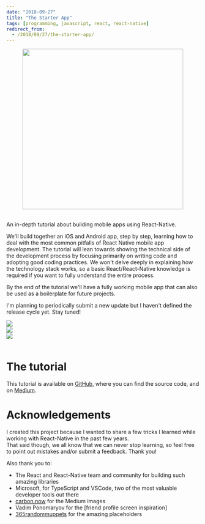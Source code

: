 ```yaml
---
date: "2018-09-27"
title: "The Starter App"
tags: [programming, javascript, react, react-native]
redirect_from:
  - /2018/09/27/the-starter-app/
---
```


<div align="center">
  <div style="width:420px">
    <img src="/images/logo.png" width="420">
  </div>
</div>

<br />

An in-depth tutorial about building mobile apps using React-Native.

We'll build together an iOS and Android app, step by step, learning how to deal with the most common pitfalls of React Native mobile app development.
The tutorial will lean towards showing the technical side of the development process by focusing primarily on writing code and adopting good coding practices. We won't delve deeply in explaining how the technology stack works, so a basic React/React-Native knowledge is required if you want to fully understand the entire process.

By the end of the tutorial we'll have a fully working mobile app that can also be used as a boilerplate for future projects.

I'm planning to periodically submit a new update but I haven't defined the release cycle yet. Stay tuned!

<div class="float-images">
  <div style="width:220px">
    <img src="/images/screenshot-1.png" />
  </div>
  <div style="width:220px">
    <img src="/images/screenshot-2.png" />
  </div>
  <div style="width:220px">
    <img src="/images/screenshot-3.png" />
  </div>
</div>

<br />

# The tutorial

This tutorial is available on [GitHub], where you can find the source code, and on [Medium].

# Acknowledgements

I created this project because I wanted to share a few tricks I learned while working with React-Native in the past few years.  
That said though, we all know that we can never stop learning, so feel free to point out mistakes and/or submit a feedback. Thank you!

Also thank you to:

- The React and React-Native team and community for building such amazing libraries
- Microsoft, for TypeScript and VSCode, two of the most valuable developer tools out there
- [carbon.now] for the Medium images
- Vadim Ponomaryov for the [friend profile screen inspiration]
- [365randommuppets] for the amazing placeholders

[github]: https://github.com/mmazzarolo/the-starter-app
[medium]: https://medium.com/@mmazzarolo/the-starter-app-introduction-3ead074cc589
[carbon.now]: https://carbon.now.sh
[365randommuppets]: https://365randommuppets.wordpress.com/
[friend profile scren inspiration]: https://dribbble.com/shots/3164077-Lanespotter-App-User-Profile
